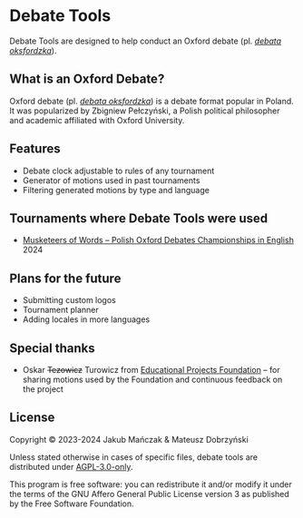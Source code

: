 # Debate Tools

Debate Tools are designed to help conduct an Oxford debate (pl. _[debata oksfordzka](https://pl.wikipedia.org/wiki/Debata_oksfordzka)_).

## What is an Oxford Debate?

Oxford debate (pl. _[debata oksfordzka](https://pl.wikipedia.org/wiki/Debata_oksfordzka)_) is a debate format popular in Poland. It was popularized by Zbigniew Pełczyński, a Polish political philosopher and academic affiliated with Oxford University.

## Features

- Debate clock adjustable to rules of any tournament
- Generator of motions used in past tournaments
- Filtering generated motions by type and language

## Tournaments where Debate Tools were used

- [Musketeers of Words – Polish Oxford Debates Championships in English](http://musketeersofwords.eu/) 2024

## Plans for the future

- Submitting custom logos
- Tournament planner
- Adding locales in more languages

## Special thanks

- Oskar ~~Tezowicz~~ Turowicz from [Educational Projects Foundation](https://projektyedukacyjne.org/) – for sharing motions used by the Foundation and continuous feedback on the project

## License

Copyright © 2023-2024 Jakub Mańczak & Mateusz Dobrzyński

Unless stated otherwise in cases of specific files, debate tools are distributed under [AGPL-3.0-only](LICENSE).

This program is free software: you can redistribute it and/or modify it under the terms of the GNU Affero General Public License version 3 as published by the Free Software Foundation.
